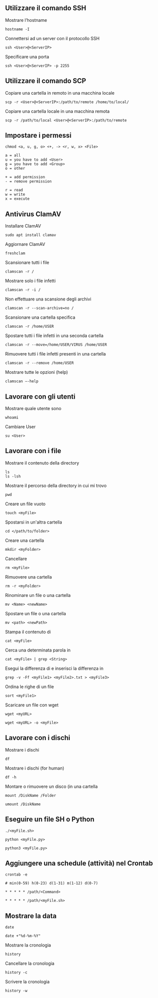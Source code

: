 ## Utilizzare il comando SSH

Mostrare l’hostname

	hostname -I

Connettersi ad un server con il protocollo SSH

	ssh <User>@<ServerIP>

Specificare una porta
	
	ssh <User>@<ServerIP> -p 2255

## Utilizzare il comando SCP

Copiare una cartella in remoto in una macchina locale

	scp -r <User>@<ServerIP>:/path/to/remote /home/to/local/

Copiare una cartella locale in una macchina remota

	scp -r /path/to/local <User>@<ServerIP>:/path/to/remote

## Impostare i permessi

	chmod <a, u, g, o> <+, -> <r, w, x> <File>

	a = all
	u = you have to add <User>
	g = you have to add <Group>
	o = other

	+ = add permission
	- = remove permission

	r = read
	w = write
	x = execute
	
## Antivirus ClamAV

Installare ClamAV

	sudo apt install clamav

Aggiornare ClamAV

	freshclam

Scansionare tutti i file

	clamscan -r /

Mostrare solo i file infetti

	clamscan -r -i /

Non effettuare una scansione degli archivi

	clamscan -r --scan-archive=no /

Scansionare una cartella specifica

	clamscan -r /home/USER

Spostare tutti i file infetti in una seconda cartella

	clamscan -r --move=/home/USER/VIRUS /home/USER

Rimuovere tutti i file infetti presenti in una cartella

	clamscan -r --remove /home/USER

Mostrare tutte le opzioni (help)

	clamscan –-help

## Lavorare con gli utenti

Mostrare quale utente sono
	
	whoami

Cambiare User
	
	su <User>

## Lavorare con i file

Mostrare il contenuto della directory

	ls
	ls -lsh

Mostrare il percorso della directory in cui mi trovo

	pwd

Creare un file vuoto

	touch <myFile>

Spostarsi in un'altra cartella

	cd </path/to/folder>

Creare una cartella
	
	mkdir <myFolder>
	
Cancellare <myFile>

	rm <myFile>
	
Rimuovere una cartella
	
	rm -r <myFolder>
	
Rinominare un file o una cartella
	
	mv <Name> <newName>
	
Spostare un file o una cartella
	
	mv <path> <newPath>

Stampa il contenuto di <myFile>

	cat <myFile>

Cerca una determinata parola in <myFile>

	cat <myFile> | grep <String>

Esegui la differenza di <myFile1> e <myFile2> inserisci la differenza in <myFile3>

	grep -v -Ff <myFile1> <myFile2>.txt > <myFile3>

Ordina le righe di un file

	sort <myFile1>

Scaricare un file con wget

	wget <myURL>

	wget <myURL> -o <myFile>
	
## Lavorare con i dischi

Mostrare i dischi

	df

Mostrare i dischi (for human)

	df -h

Montare o rimuovere un disco (in una cartella

	mount /DiskName /Folder

	umount /DiskName
	
## Eseguire un file SH o Python
	
	./<myFile.sh>
	
	python <myFile.py>
	
	python3 <myFile.py>
	
## Aggiungere una schedule (attività) nel Crontab

	crontab -e

	# min(0-59) h(0-23) d(1-31) m(1-12) d(0-7)
	
	* * * * * /path/<Command>
	
	* * * * * /path/<myFile.sh>

## Mostrare la data

	date

	date +"%d-%m-%Y"
	
Mostrare la cronologia

	history

Cancellare la cronologia

	history -c

Scrivere la cronologia

	history -w
